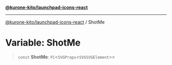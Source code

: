 [**@kurone-kito/launchpad-icons-react**](../README.md)

***

[@kurone-kito/launchpad-icons-react](../globals.md) / ShotMe

# Variable: ShotMe

> `const` **ShotMe**: `FC`\<`SVGProps`\<`SVGSVGElement`\>\>
